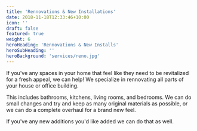 ```yaml
---
title: 'Rennovations & New Installations'
date: 2018-11-18T12:33:46+10:00
icon: ''
draft: false
featured: true
weight: 6
heroHeading: 'Rennovations & New Installs'
heroSubHeading: ''
heroBackground: 'services/reno.jpg'
---
```


If you've any spaces in your home that feel like they need to be revitalized for a fresh appeal, we can help! We specialize in rennovating all parts of your house or office building. 

This includes bathrooms, kitchens, living rooms, and bedrooms. We can do small changes and try and keep as many original materials as possible, or we can do a complete overhaul for a brand new feel.

If you've any new additions you'd like added we can do that as well.
